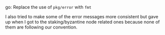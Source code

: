 go: Replace the use of `pkg/error` with `fmt`

I also tried to make some of the error messages more consistent but gave
up when I got to the staking/byzantine node related ones because none of
them are following our convention.
